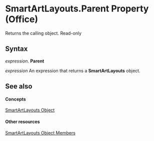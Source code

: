 
# SmartArtLayouts.Parent Property (Office)

Returns the calling object. Read-only


## Syntax

 _expression_. **Parent**

 _expression_ An expression that returns a **SmartArtLayouts** object.


## See also


#### Concepts


[SmartArtLayouts Object](25e33439-fb5e-01d7-1b85-01884a42ba68.md)
#### Other resources


[SmartArtLayouts Object Members](29154639-17b7-7999-a9e1-b16cf9b2ada6.md)